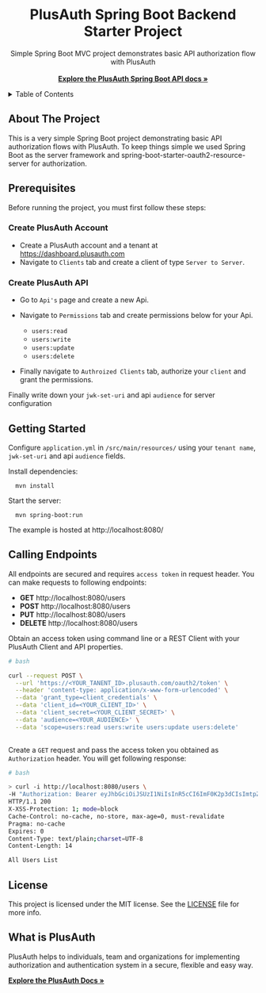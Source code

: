 <h1 align="center">PlusAuth Spring Boot Backend Starter Project</h1>

 <p align="center">
    Simple Spring Boot MVC project demonstrates basic API authorization flow with PlusAuth
    <br />
    <br />
    <a href="https://github.com/PlusAuth/plusauth-spring-backend-starter"><strong>Explore the PlusAuth Spring Boot API docs »</strong></a>
</p>

<details>
  <summary>Table of Contents</summary>
    <li><a href="#about-the-project">About The Project</a></li>
    <li><a href="#prerequisites">Prerequisites</a></li>
    <li><a href="#getting-started">Getting Started</a></li>
    <li><a href="#calling-endpoints">Calling Endpoints</a></li>
    <li><a href="#license">License</a></li>
    <li><a href="#what-is-plusauth">What is PlusAuth</a></li>
 </ol>
</details>

## About The Project

This is a very simple Spring Boot project demonstrating basic API authorization flows with PlusAuth. To keep things simple we used Spring Boot as the server framework and spring-boot-starter-oauth2-resource-server for authorization.


## Prerequisites
Before running the project, you must first follow these steps:

### Create PlusAuth Account

- Create a PlusAuth account and a tenant at https://dashboard.plusauth.com
- Navigate to `Clients` tab and create a client of type `Server to Server`.


### Create PlusAuth API
- Go to `Api's` page and create a new Api. 
- Navigate to `Permissions` tab and create permissions below for your Api.

  - `users:read`
  - `users:write`
  - `users:update`
  - `users:delete`

- Finally navigate to `Authroized Clients` tab, authorize your `client` and grant the permissions.

Finally write down your `jwk-set-uri` and api `audience` for server configuration 

## Getting Started

Configure `application.yml` in `/src/main/resources/` using your `tenant name`, `jwk-set-uri` and api `audience` fields.

Install dependencies: 

      mvn install


Start the server:

      mvn spring-boot:run
    

The example is hosted at http://localhost:8080/

## Calling Endpoints

All endpoints are secured and requires `access token` in request header. You can make requests to following endpoints: 

- **GET** http://localhost:8080/users
- **POST** http://localhost:8080/users
- **PUT** http://localhost:8080/users
- **DELETE** http://localhost:8080/users

Obtain an access token using command line or a REST Client with your PlusAuth Client and API properties.

```bash
# bash

curl --request POST \
  --url 'https://<YOUR_TANENT_ID>.plusauth.com/oauth2/token' \
  --header 'content-type: application/x-www-form-urlencoded' \
  --data 'grant_type=client_credentials' \
  --data 'client_id=<YOUR_CLIENT_ID>' \
  --data 'client_secret=<YOUR_CLIENT_SECRET>' \
  --data 'audience=<YOUR_AUDIENCE>' \
  --data 'scope=users:read users:write users:update users:delete'
  
```

Create a `GET` request and pass the access token you obtained as `Authorization` header. You will get following response:

```bash
# bash

> curl -i http://localhost:8080/users \
-H "Authorization: Bearer eyJhbGciOiJSUzI1NiIsInR5cCI6ImF0K2p3dCIsImtpZCI6Inh4T3l2R0hWV3dCIsImtpZ..."
HTTP/1.1 200
X-XSS-Protection: 1; mode=block
Cache-Control: no-cache, no-store, max-age=0, must-revalidate
Pragma: no-cache
Expires: 0
Content-Type: text/plain;charset=UTF-8
Content-Length: 14

All Users List
```

## License

This project is licensed under the MIT license. See the [LICENSE](LICENSE) file for more info.

## What is PlusAuth

PlusAuth helps to individuals, team and organizations for implementing authorization and authentication system in a secure, flexible and easy way.

<a href="https://docs.plusauth.com/"><strong>Explore the PlusAuth Docs »</strong></a>
